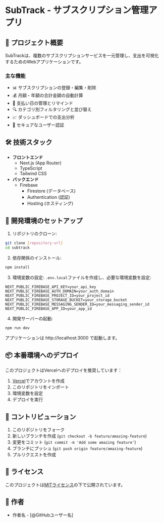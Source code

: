 # SubTrack - サブスクリプション管理アプリ

## 📝 プロジェクト概要

SubTrackは、複数のサブスクリプションサービスを一元管理し、支出を可視化するためのWebアプリケーションです。

### 主な機能

- 📊 サブスクリプションの登録・編集・削除
- 💰 月額・年額の合計金額の自動計算
- 📅 支払い日の管理とリマインド
- 🔍 カテゴリ別フィルタリングと並び替え
- 📈 ダッシュボードでの支出分析
- 🔐 セキュアなユーザー認証

## 🛠 技術スタック

- **フロントエンド**
  - Next.js (App Router)
  - TypeScript
  - Tailwind CSS
- **バックエンド**
  - Firebase
    - Firestore (データベース)
    - Authentication (認証)
    - Hosting (ホスティング)

## 🚀 開発環境のセットアップ

1. リポジトリのクローン:
```bash
git clone [repository-url]
cd subtrack
```

2. 依存関係のインストール:
```bash
npm install
```

3. 環境変数の設定:
`.env.local`ファイルを作成し、必要な環境変数を設定:
```
NEXT_PUBLIC_FIREBASE_API_KEY=your_api_key
NEXT_PUBLIC_FIREBASE_AUTH_DOMAIN=your_auth_domain
NEXT_PUBLIC_FIREBASE_PROJECT_ID=your_project_id
NEXT_PUBLIC_FIREBASE_STORAGE_BUCKET=your_storage_bucket
NEXT_PUBLIC_FIREBASE_MESSAGING_SENDER_ID=your_messaging_sender_id
NEXT_PUBLIC_FIREBASE_APP_ID=your_app_id
```

4. 開発サーバーの起動:
```bash
npm run dev
```

アプリケーションは http://localhost:3000 で起動します。

## 📦 本番環境へのデプロイ

このプロジェクトはVercelへのデプロイを推奨しています：

1. [Vercel](https://vercel.com)でアカウントを作成
2. このリポジトリをインポート
3. 環境変数を設定
4. デプロイを実行

## 🤝 コントリビューション

1. このリポジトリをフォーク
2. 新しいブランチを作成 (`git checkout -b feature/amazing-feature`)
3. 変更をコミット (`git commit -m 'Add some amazing feature'`)
4. ブランチにプッシュ (`git push origin feature/amazing-feature`)
5. プルリクエストを作成

## 📝 ライセンス

このプロジェクトは[MITライセンス](LICENSE)の下で公開されています。

## 👥 作者

- 作者名 - [@GitHubユーザー名]
